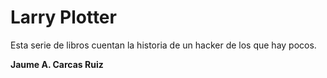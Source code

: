 # Larry Plotter
Esta serie de libros cuentan la historia de un hacker de los que hay pocos.

**Jaume A. Carcas Ruiz**
